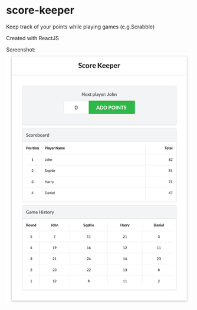 # score-keeper
Keep track of your points while playing games (e.g.Scrabble)

Created with ReactJS

Screenshot:  
![screenshot](https://github.com/adzajac/score-keeper/blob/master/docs/screenshot.png)